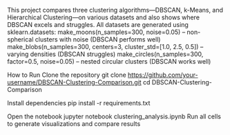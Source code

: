 This project compares three clustering algorithms—DBSCAN, k-Means, and Hierarchical Clustering—on various datasets and also shows where DBSCAN excels and struggles.
All datasets are generated using sklearn.datasets:
make_moons(n_samples=300, noise=0.05) – non-spherical clusters with noise (DBSCAN performs well)
make_blobs(n_samples=300, centers=3, cluster_std=[1.0, 2.5, 0.5]) – varying densities (DBSCAN struggles)
make_circles(n_samples=300, factor=0.5, noise=0.05) – nested circular clusters (DBSCAN works well)

How to Run
Clone the repository
git clone https://github.com/your-username/DBSCAN-Clustering-Comparison.git
cd DBSCAN-Clustering-Comparison

Install dependencies
pip install -r requirements.txt

Open the notebook
jupyter notebook clustering_analysis.ipynb
Run all cells to generate visualizations and compare results